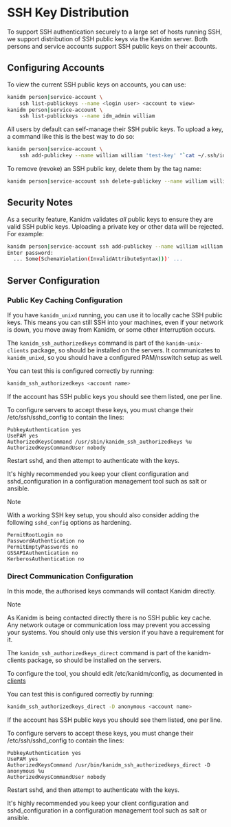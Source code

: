 # SSH Key Distribution

To support SSH authentication securely to a large set of hosts running SSH, we support distribution
of SSH public keys via the Kanidm server. Both persons and service accounts support SSH public keys
on their accounts.

## Configuring Accounts

To view the current SSH public keys on accounts, you can use:

```bash
kanidm person|service-account \
    ssh list-publickeys --name <login user> <account to view>
kanidm person|service-account \
    ssh list-publickeys --name idm_admin william
```

All users by default can self-manage their SSH public keys. To upload a key, a command like this is
the best way to do so:

```bash
kanidm person|service-account \
    ssh add-publickey --name william william 'test-key' "`cat ~/.ssh/id_ecdsa.pub`"
```

To remove (revoke) an SSH public key, delete them by the tag name:

```bash
kanidm person|service-account ssh delete-publickey --name william william 'test-key'
```

## Security Notes

As a security feature, Kanidm validates _all_ public keys to ensure they are valid SSH public keys.
Uploading a private key or other data will be rejected. For example:

```bash
kanidm person|service-account ssh add-publickey --name william william 'test-key' "invalid"
Enter password:
  ... Some(SchemaViolation(InvalidAttributeSyntax)))' ...
```

## Server Configuration

### Public Key Caching Configuration

If you have `kanidm_unixd` running, you can use it to locally cache SSH public keys. This means you
can still SSH into your machines, even if your network is down, you move away from Kanidm, or some
other interruption occurs.

The `kanidm_ssh_authorizedkeys` command is part of the `kanidm-unix-clients` package, so should be
installed on the servers. It communicates to `kanidm_unixd`, so you should have a configured
PAM/nsswitch setup as well.

You can test this is configured correctly by running:

```bash
kanidm_ssh_authorizedkeys <account name>
```

If the account has SSH public keys you should see them listed, one per line.

To configure servers to accept these keys, you must change their /etc/ssh/sshd_config to contain the
lines:

```text
PubkeyAuthentication yes
UsePAM yes
AuthorizedKeysCommand /usr/sbin/kanidm_ssh_authorizedkeys %u
AuthorizedKeysCommandUser nobody
```

Restart sshd, and then attempt to authenticate with the keys.

It's highly recommended you keep your client configuration and sshd_configuration in a configuration
management tool such as salt or ansible.

> [!NOTE]
>
> With a working SSH key setup, you should also consider adding the following
> `sshd_config` options as hardening.

```text
PermitRootLogin no
PasswordAuthentication no
PermitEmptyPasswords no
GSSAPIAuthentication no
KerberosAuthentication no
```

### Direct Communication Configuration

In this mode, the authorised keys commands will contact Kanidm directly.

> [!NOTE]
>
> As Kanidm is being contacted directly there is no SSH public key cache. Any network outage
> or communication loss may prevent you accessing your systems. You should only use this version if
> you have a requirement for it.

The `kanidm_ssh_authorizedkeys_direct` command is part of the kanidm-clients package, so should be
installed on the servers.

To configure the tool, you should edit /etc/kanidm/config, as documented in
[clients](../client_tools.md)

You can test this is configured correctly by running:

```bash
kanidm_ssh_authorizedkeys_direct -D anonymous <account name>
```

If the account has SSH public keys you should see them listed, one per line.

To configure servers to accept these keys, you must change their /etc/ssh/sshd\_config to contain
the lines:

```text
PubkeyAuthentication yes
UsePAM yes
AuthorizedKeysCommand /usr/bin/kanidm_ssh_authorizedkeys_direct -D anonymous %u
AuthorizedKeysCommandUser nobody
```

Restart sshd, and then attempt to authenticate with the keys.

It's highly recommended you keep your client configuration and sshd\_configuration in a
configuration management tool such as salt or ansible.
